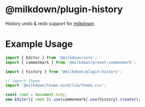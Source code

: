 # @milkdown/plugin-history

History undo & redo support for [milkdown](https://saul-mirone.github.io/milkdown/).

# Example Usage

```typescript
import { Editor } from '@milkdown/core';
import { commonmark } from '@milkdown/preset-commonmark';

import { history } from '@milkdown/plugin-history';

// import theme
import '@milkdown/theme-nord/lib/theme.css';

const root = document.body;
new Editor({ root }).use(commonmark).use(history).create();
```
